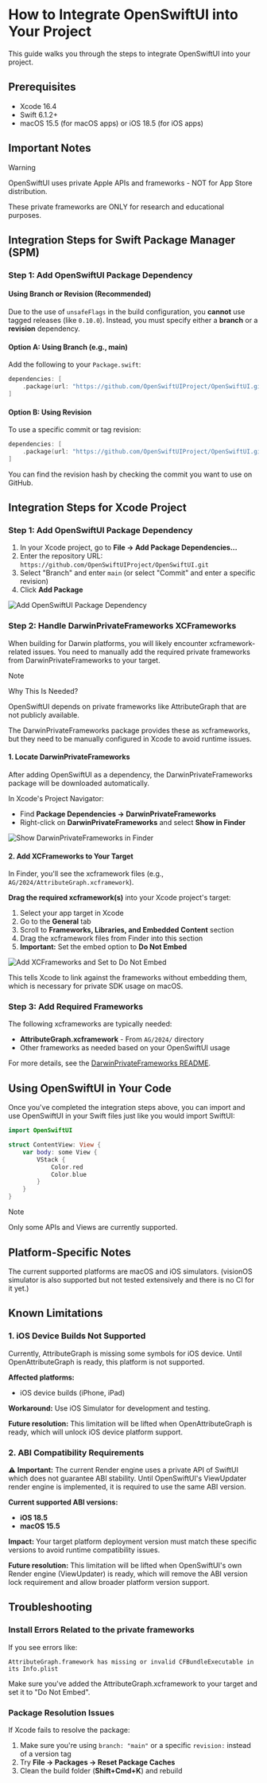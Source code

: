 # How to Integrate OpenSwiftUI into Your Project

This guide walks you through the steps to integrate OpenSwiftUI into your project.

## Prerequisites

- Xcode 16.4
- Swift 6.1.2+
- macOS 15.5 (for macOS apps) or iOS 18.5 (for iOS apps)

## Important Notes

> [!WARNING]
> OpenSwiftUI uses private Apple APIs and frameworks - NOT for App Store distribution.
>
> These private frameworks are ONLY for research and educational purposes.

## Integration Steps for Swift Package Manager (SPM)

### Step 1: Add OpenSwiftUI Package Dependency

#### Using Branch or Revision (Recommended)

Due to the use of `unsafeFlags` in the build configuration, you **cannot** use tagged releases (like `0.10.0`). Instead, you must specify either a **branch** or a **revision** dependency.

#### Option A: Using Branch (e.g., main)

Add the following to your `Package.swift`:

```swift
dependencies: [
    .package(url: "https://github.com/OpenSwiftUIProject/OpenSwiftUI.git", branch: "main"),
]
```

#### Option B: Using Revision

To use a specific commit or tag revision:

```swift
dependencies: [
    .package(url: "https://github.com/OpenSwiftUIProject/OpenSwiftUI.git", revision: "97347dadc"),
]
```

You can find the revision hash by checking the commit you want to use on GitHub.

## Integration Steps for Xcode Project

### Step 1: Add OpenSwiftUI Package Dependency

1. In your Xcode project, go to **File → Add Package Dependencies...**
2. Enter the repository URL: `https://github.com/OpenSwiftUIProject/OpenSwiftUI.git`
3. Select "Branch" and enter `main` (or select "Commit" and enter a specific revision)
4. Click **Add Package**

![Add OpenSwiftUI Package Dependency](Screenshots/Integration/add-package-dependency.png)

### Step 2: Handle DarwinPrivateFrameworks XCFrameworks

When building for Darwin platforms, you will likely encounter xcframework-related issues. You need to manually add the required private frameworks from DarwinPrivateFrameworks to your target.

> [!NOTE]
> Why This Is Needed?
>
> OpenSwiftUI depends on private frameworks like AttributeGraph that are not publicly available.
>
> The DarwinPrivateFrameworks package provides these as xcframeworks, but they need to be manually configured in Xcode to avoid runtime issues.

#### 1. Locate DarwinPrivateFrameworks

After adding OpenSwiftUI as a dependency, the DarwinPrivateFrameworks package will be downloaded automatically.

In Xcode's Project Navigator:
- Find **Package Dependencies → DarwinPrivateFrameworks**
- Right-click on **DarwinPrivateFrameworks** and select **Show in Finder**

![Show DarwinPrivateFrameworks in Finder](Screenshots/Integration/show-in-finder.png)

#### 2. Add XCFrameworks to Your Target

In Finder, you'll see the xcframework files (e.g., `AG/2024/AttributeGraph.xcframework`).

**Drag the required xcframework(s)** into your Xcode project's target:
1. Select your app target in Xcode
2. Go to the **General** tab
3. Scroll to **Frameworks, Libraries, and Embedded Content** section
4. Drag the xcframework files from Finder into this section
5. **Important:** Set the embed option to **Do Not Embed**

![Add XCFrameworks and Set to Do Not Embed](Screenshots/Integration/add-xcframeworks.png)

This tells Xcode to link against the frameworks without embedding them, which is necessary for private SDK usage on macOS.

### Step 3: Add Required Frameworks

The following xcframeworks are typically needed:
- **AttributeGraph.xcframework** - From `AG/2024/` directory
- Other frameworks as needed based on your OpenSwiftUI usage

For more details, see the [DarwinPrivateFrameworks README](https://github.com/OpenSwiftUIProject/DarwinPrivateFrameworks).

## Using OpenSwiftUI in Your Code

Once you've completed the integration steps above, you can import and use OpenSwiftUI in your Swift files just like you would import SwiftUI:

```swift
import OpenSwiftUI

struct ContentView: View {
    var body: some View {
        VStack {
            Color.red
            Color.blue
        }
    }
}
```

> [!NOTE]
> Only some APIs and Views are currently supported.

## Platform-Specific Notes

The current supported platforms are macOS and iOS simulators. (visionOS simulator is also supported but not tested extensively and there is no CI for it yet.)

## Known Limitations

### 1. iOS Device Builds Not Supported

Currently, AttributeGraph is missing some symbols for iOS device. Until OpenAttributeGraph is ready, this platform is not supported.

**Affected platforms:**
- iOS device builds (iPhone, iPad)

**Workaround:** Use iOS Simulator for development and testing.

**Future resolution:** This limitation will be lifted when OpenAttributeGraph is ready, which will unlock iOS device platform support.

### 2. ABI Compatibility Requirements

⚠️ **Important:** The current Render engine uses a private API of SwiftUI which does not guarantee ABI stability. Until OpenSwiftUI's ViewUpdater render engine is implemented, it is required to use the same ABI version.

**Current supported ABI versions:**
- **iOS 18.5**
- **macOS 15.5**

**Impact:** Your target platform deployment version must match these specific versions to avoid runtime compatibility issues.

**Future resolution:** This limitation will be lifted when OpenSwiftUI's own Render engine (ViewUpdater) is ready, which will remove the ABI version lock requirement and allow broader platform version support.

## Troubleshooting

### Install Errors Related to the private frameworks

If you see errors like:
```
AttributeGraph.framework has missing or invalid CFBundleExecutable in its Info.plist
```

Make sure you've added the AttributeGraph.xcframework to your target and set it to "Do Not Embed".

### Package Resolution Issues

If Xcode fails to resolve the package:
1. Make sure you're using `branch: "main"` or a specific `revision:` instead of a version tag
2. Try **File → Packages → Reset Package Caches**
3. Clean the build folder (**Shift+Cmd+K**) and rebuild